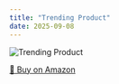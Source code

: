 ```yaml
---
title: "Trending Product"
date: 2025-09-08
---
```


<img src="" alt="Trending Product" style="max-width:100%;"/>

[🛒 Buy on Amazon](?tag=dineshtechblo-21)